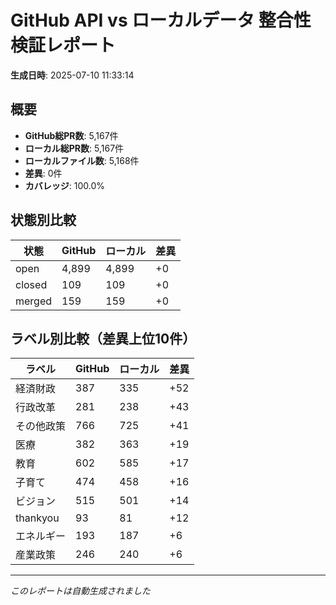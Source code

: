 # GitHub API vs ローカルデータ 整合性検証レポート

**生成日時**: 2025-07-10 11:33:14

## 概要

- **GitHub総PR数**: 5,167件
- **ローカル総PR数**: 5,167件
- **ローカルファイル数**: 5,168件
- **差異**: 0件
- **カバレッジ**: 100.0%

## 状態別比較

| 状態 | GitHub | ローカル | 差異 |
|------|--------|----------|------|
| open | 4,899 | 4,899 | +0 |
| closed | 109 | 109 | +0 |
| merged | 159 | 159 | +0 |

## ラベル別比較（差異上位10件）

| ラベル | GitHub | ローカル | 差異 |
|--------|--------|----------|------|
| 経済財政 | 387 | 335 | +52 |
| 行政改革 | 281 | 238 | +43 |
| その他政策 | 766 | 725 | +41 |
| 医療 | 382 | 363 | +19 |
| 教育 | 602 | 585 | +17 |
| 子育て | 474 | 458 | +16 |
| ビジョン | 515 | 501 | +14 |
| thankyou | 93 | 81 | +12 |
| エネルギー | 193 | 187 | +6 |
| 産業政策 | 246 | 240 | +6 |

---
*このレポートは自動生成されました*